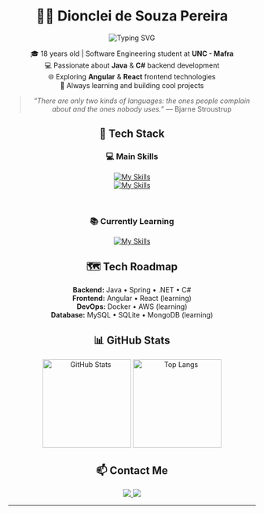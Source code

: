 <div align="center">

# 👨‍💻 Dionclei de Souza Pereira

<p>
  <img src="https://readme-typing-svg.herokuapp.com?font=Fira+Code&weight=500&size=22&pause=1000&color=00FFDD&center=true&vCenter=true&width=435&lines=Software+Developer;Backend+Specialist;Frontend+Explorer;Always+Learning+%F0%9F%9A%80" alt="Typing SVG" />
</p>

🎓 18 years old | Software Engineering student at **UNC - Mafra** <br/>
💻 Passionate about **Java** & **C#** backend development <br/>
🌐 Exploring **Angular** & **React** frontend technologies <br/>
🚀 Always learning and building cool projects <br/>

> *“There are only two kinds of languages: the ones people complain about and the ones nobody uses.”* — Bjarne Stroustrup

</div>


<div align="center">

## 🚀 Tech Stack

### 💻 Main Skills
[![My Skills](https://skillicons.dev/icons?i=java,cs,ts,spring,rabbitmq,graphql)](https://skillicons.dev) <br/>
[![My Skills](https://skillicons.dev/icons?i=dotnet,hibernate,bootstrap,mysql,maven,sqlite)](https://skillicons.dev)

<br/>

### 📚 Currently Learning
[![My Skills](https://skillicons.dev/icons?i=angular,react,docker,aws,mongodb,nodejs)](https://skillicons.dev)

</div>

<div align="center">

## 🗺️ Tech Roadmap

**Backend:** Java • Spring • .NET • C# <br/>
**Frontend:** Angular • React (learning) <br/>
**DevOps:** Docker • AWS (learning) <br/>
**Database:** MySQL • SQLite • MongoDB (learning)

</div>

<div align="center">

## 📊 GitHub Stats

<img 
  alt="GitHub Stats" 
  height="180"
  src="https://github-readme-stats.vercel.app/api?username=Dionclei-Pereira&theme=nightowl&hide=contribs&include_all_commits=true&show_icons=true"
/>
<img 
  alt="Top Langs"
  height="180"
  src="https://github-readme-stats.vercel.app/api/top-langs/?username=Dionclei-Pereira&theme=nightowl&layout=compact&langs_count=6&hide=html,dockerfile"
/>

</div>

<div align="center">

## 📫 Contact Me

<a href="https://www.linkedin.com/in/dionclei-de-souza-pereira-07287726b/" target="_blank">
  <img src="https://img.shields.io/badge/-LinkedIn-0077B5?style=for-the-badge&logo=linkedin&logoColor=white"/>
</a>
<a href="mailto:dionclei2@gmail.com">
  <img src="https://img.shields.io/badge/-Email-D14836?style=for-the-badge&logo=gmail&logoColor=white"/>
</a>

</div>

---
